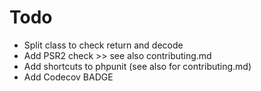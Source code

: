 # Todo
+ Split class to check return and decode
+ Add PSR2 check >> see also contributing.md
+ Add shortcuts to phpunit (see also for contributing.md)
+ Add Codecov BADGE